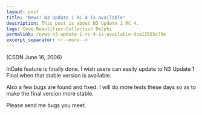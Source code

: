 ```yaml
---
layout: post
title: "News! N3 Update 1 RC 4 is available"
description: This post is about N3 Update 1 RC 4.
tags: Code-Beautifier-Collection Delphi
permalink: /news-n3-update-1-rc-4-is-available-dca13583c79e
excerpt_separator: <!--more-->
---
```

(CSDN June 16, 2006)

InDate feature is finally done. I wish users can easily update to N3 Update 1 Final when that stable version is available.

Also a few bugs are found and fixed. I will do more tests these days so as to make the final version more stable.

Please send me bugs you meet.
<!--more-->
